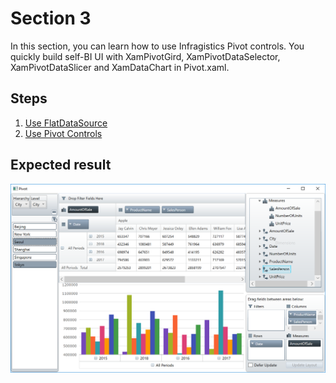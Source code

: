 #  Section 3

In this section, you can learn how to use Infragistics Pivot controls. You quickly build self-BI UI with XamPivotGird, XamPivotDataSelector, XamPivotDataSlicer and XamDataChart in Pivot.xaml. 

## Steps
1. [Use FlatDataSource](03-01-Use-FlatDataSource.md)
3. [Use Pivot Controls](03-02-Use-Pivot-Controls.md)

## Expected result

![](../assets/03-02-01.png)
